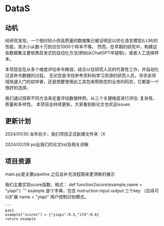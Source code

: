 # DataS

## 动机
经研究发现，一个相对较小但高质量的数据集已被证明足以优化语言模型(LLM)的性能，其大小从数十万到仅仅1000个样本不等。
然而，在早期的研究中，构建这些数据集主要依靠启发式的自动化方法(例如从ChatGPT中提取)，或者人工选择样本。

本项目旨在从多个维度评估命令微调，结合以往研究人员的代表性工作，并自动化过滤命令数据的过程。
无论您是寻找参考资料和学习资源的研究人员，寻求该领域快速入门的初学者，还是想要使用此工具包来帮助您的业务的码农，它都是一个很好的选择。

我们通过探索不同方法来定量评估数据样例，从三个关键维度进行评估: 复杂性、质量和多样性。
本项目会持续更新，大家看到新论文也欢迎issues

## 更新计划
2024/01/30 龙年前夕，我们项目正式新建文件夹（X

2024/02/09 po出我们的论文list及相关讲解


## 项目资源
main.py是主要pipeline
之后会补充流程图来更清晰的展示

我们主要实现score函数，格式：
def function2score(example,name = "yiapi"):
    '''
    example 是个字典，包含 instruction input output 三个key    （后续可以扩展
    name = "yiapi"  用户控制识别模式。

    '''
    pass
    example["scores"] = {"yiapi":0.5,"ifd":0.6}
    return example
